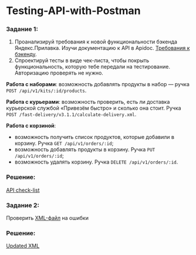 # Testing-API-with-Postman

### Задание 1:
1. Проанализируй требования к новой функциональности бэкенда Яндекс.Прилавка. Изучи документацию к API в Apidoc. [Требования к бэкенду](https://code.s3.yandex.net/qa/files/backend_requirements.pdf).
2. Спроектируй тесты в виде чек-листа, чтобы покрыть функциональность, которую тебе передали на тестирование. Авторизацию проверять не нужно.

**Работа с наборами**: возможность добавлять продукты в набор — ручка ```POST /api/v1/kits/:id/products```.

**Работа с курьерами**: возможность проверить, есть ли доставка курьерской службой «Привезём быстро» и сколько она стоит. Ручка ```POST /fast-delivery/v3.1.1/calculate-delivery.xml```. 

**Работа с корзиной**:
* возможность получить список продуктов, которые добавили в корзину. Ручка ```GET /api/v1/orders/:id```;
* возможность добавлять продукты в корзину. Ручка ```PUT /api/v1/orders/:id```;
* возможность удалять корзину. Ручка ```DELETE /api/v1/orders/:id```.

### Решение:
[API check-list](https://drive.google.com/file/d/1NoAnmTxQNccwdqd8SyUMFj6b056HZe9l/view?usp=share_link)

### Задание 2:
Проверить [XML-файл](https://code.s3.yandex.net/qa/schemes/diploma-29.png) на ошибки

### Решение:
[Updated XML](https://drive.google.com/file/d/1gzYwiMGIoOqbIZMLRGY27luCKiM_9WQC/view?usp=share_link)
